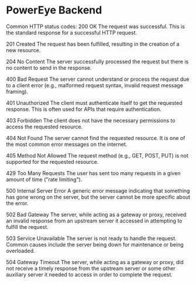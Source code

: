 # PowerEye Backend

Common HTTP status codes: 
200 OK
The request was successful. This is the standard response for a successful HTTP request.

201 Created
The request has been fulfilled, resulting in the creation of a new resource.

204 No Content
The server successfully processed the request but there is no content to send in the response.

400 Bad Request
The server cannot understand or process the request due to a client error (e.g., malformed request syntax, invalid request message framing).

401 Unauthorized
The client must authenticate itself to get the requested response. This is often used for APIs that require authentication.

403 Forbidden
The client does not have the necessary permissions to access the requested resource.

404 Not Found
The server cannot find the requested resource. It is one of the most common error messages on the internet.

405 Method Not Allowed
The request method (e.g., GET, POST, PUT) is not supported for the requested resource.

429 Too Many Requests
The user has sent too many requests in a given amount of time ("rate limiting").

500 Internal Server Error
A generic error message indicating that something has gone wrong on the server, but the server cannot be more specific about the error.

502 Bad Gateway
The server, while acting as a gateway or proxy, received an invalid response from an upstream server it accessed in attempting to fulfill the request.

503 Service Unavailable
The server is not ready to handle the request. Common causes include the server being down for maintenance or being overloaded.

504 Gateway Timeout
The server, while acting as a gateway or proxy, did not receive a timely response from the upstream server or some other auxiliary server it needed to access in order to complete the request.